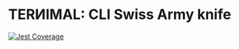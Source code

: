 # TERИIMAL: CLI Swiss Army knife

[![Jest Coverage](https://img.shields.io/badge/coverage-97.95%25-blue)](https://github.com/mflorence99/lintel/issues)

